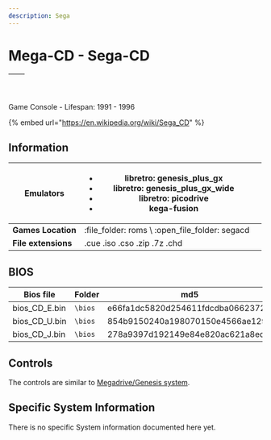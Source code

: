```yaml
---
description: Sega
---
```


# Mega-CD - Sega-CD

| <p></p><p><img src="https://i.imgur.com/BfbL2hs.png" alt="" data-size="original"></p> | <p></p><p><img src="https://i.imgur.com/XfuDGNQ.png" alt="" data-size="original"></p> |
| ------------------------------------------------------------------------------------- | ------------------------------------------------------------------------------------- |

Game Console - Lifespan: 1991 - 1996

{% embed url="https://en.wikipedia.org/wiki/Sega_CD" %}

## Information

| **Emulators**       | <ul><li>libretro: genesis_plus_gx</li><li>libretro: genesis_plus_gx_wide</li><li>libretro: picodrive</li><li>kega-fusion</li></ul> |   |
| ------------------- | ---------------------------------------------------------------------------------------------------------------------------------- | - |
| **Games Location**  | :file\_folder: roms \ :open\_file\_folder: segacd                                                                                  |   |
| **File extensions** | .cue .iso .cso .zip .7z .chd                                                                                                       |   |

## BIOS

| Bios file       | Folder  | md5                              |
| --------------- | ------- | -------------------------------- |
| bios\_CD\_E.bin | `\bios` | e66fa1dc5820d254611fdcdba0662372 |
| bios\_CD\_U.bin | `\bios` | 854b9150240a198070150e4566ae1290 |
| bios\_CD\_J.bin | `\bios` | 278a9397d192149e84e820ac621a8edd |

## Controls

The controls are similar to [Megadrive/Genesis system](megadrive-genesis.md#controls).

## Specific System Information

There is no specific System information documented here yet.
